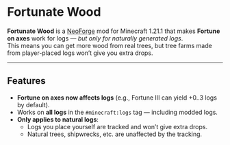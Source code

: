 # Fortunate Wood

**Fortunate Wood** is a [NeoForge](https://neoforged.net/) mod for Minecraft 1.21.1 that makes **Fortune on axes** work for logs — *but only for naturally generated logs*.  
This means you can get more wood from real trees, but tree farms made from player-placed logs won’t give you extra drops.

---

## Features

- **Fortune on axes now affects logs** (e.g., Fortune III can yield +0..3 logs by default).
- Works on **all logs** in the `#minecraft:logs` tag — including modded logs.
- **Only applies to natural logs**:
  - Logs you place yourself are tracked and won’t give extra drops.
  - Natural trees, shipwrecks, etc. are unaffected by the tracking.



